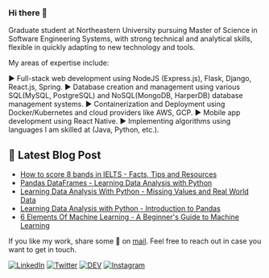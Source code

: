 ### Hi there 👋

Graduate student at Northeastern University pursuing Master of Science in Software Engineering Systems, with strong technical and analytical skills, flexible in quickly adapting to new technology and tools.

My areas of expertise include:

► Full-stack web development using NodeJS (Express.js), Flask, Django, React.js, Spring.
► Database creation and management using various SQL(MySQL, PostgreSQL) and NoSQL(MongoDB, HarperDB) database management systems.
► Containerization and Deployment using Docker/Kubernetes and cloud providers like AWS, GCP.
► Mobile app development using React Native.
► Implementing algorithms using languages I am skilled at (Java, Python, etc.).


## 📕 Latest Blog Post

<!-- BLOG-POST-LIST:START -->
- [How to score 8 bands in IELTS - Facts, Tips and Resources](https://bytetales.co/how-to-score-8-bands-in-ielts-facts-tips-and-resources/)
- [Pandas DataFrames  - Learning Data Analysis with Python](https://bytetales.co/pandas-data-frames-learning-data-analysis-with-python/)
- [Learning Data Analysis With Python - Missing Values and Real World Data](https://bytetales.co/learning-data-analysis-with-python-missing-values-and-real-world-data/)
- [Learning Data Analysis with Python - Introduction to Pandas](https://bytetales.co/learning-data-analysis-with-python-introduction-to-pandas/)
- [6 Elements Of Machine Learning - A Beginner's Guide to Machine Learning](https://bytetales.co/6-elements-of-machine-learning-a-beginner-s-guide-to-machine-learning/)
<!-- BLOG-POST-LIST:END -->

If you like my work, share some 💙 on [mail](mailto:hey@bytetales.co). Feel free to reach out in case you want to get in touch.

[![LinkedIn][1.1]][1]
[![Twitter][2.1]][2]
[![DEV][3.1]][3]
[![Instagram][4.1]][4]

[1.1]: https://img.icons8.com/color/48/000000/linkedin.png
[2.1]: https://img.icons8.com/fluent/48/000000/twitter.png
[3.1]: https://img.icons8.com/windows/32/000000/dev.png
[4.1]: https://img.icons8.com/fluent/48/000000/instagram-new.png
[1]: https://www.linkedin.com/in/james-shah/
[2]: https://twitter.com/JamesShah18
[3]: https://dev.to/jamesshah
[4]: https:://instagram.com/word._.dreamer
